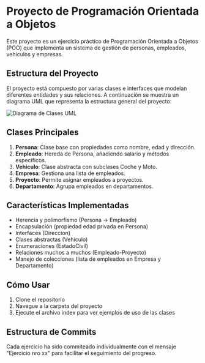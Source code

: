 # Proyecto de Programación Orientada a Objetos

Este proyecto es un ejercicio práctico de Programación Orientada a Objetos (POO) que implementa un sistema de gestión de personas, empleados, vehículos y empresas.

## Estructura del Proyecto

El proyecto está compuesto por varias clases e interfaces que modelan diferentes entidades y sus relaciones. A continuación se muestra un diagrama UML que representa la estructura general del proyecto:

![Diagrama de Clases UML](![image](https://github.com/user-attachments/assets/b27c488d-ca11-4262-80e7-77d3ed3c3f7e))

## Clases Principales

1. **Persona**: Clase base con propiedades como nombre, edad y dirección.
2. **Empleado**: Hereda de Persona, añadiendo salario y métodos específicos.
3. **Vehiculo**: Clase abstracta con subclases Coche y Moto.
4. **Empresa**: Gestiona una lista de empleados.
5. **Proyecto**: Permite asignar empleados a proyectos.
6. **Departamento**: Agrupa empleados en departamentos.

## Características Implementadas

- Herencia y polimorfismo (Persona -> Empleado)
- Encapsulación (propiedad edad privada en Persona)
- Interfaces (Direccion)
- Clases abstractas (Vehiculo)
- Enumeraciones (EstadoCivil)
- Relaciones muchos a muchos (Empleado-Proyecto)
- Manejo de colecciones (lista de empleados en Empresa y Departamento)

## Cómo Usar

1. Clone el repositorio
2. Navegue a la carpeta del proyecto
3. Ejecute el archivo index para ver ejemplos de uso de las clases

## Estructura de Commits

Cada ejercicio ha sido commiteado individualmente con el mensaje "Ejercicio nro xx" para facilitar el seguimiento del progreso.




